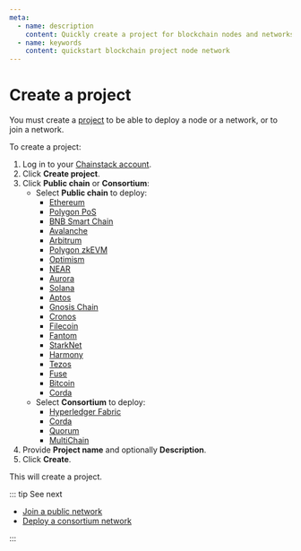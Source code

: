 ```yaml
---
meta:
  - name: description
    content: Quickly create a project for blockchain nodes and networks on the Chainstack managed blockchain services.
  - name: keywords
    content: quickstart blockchain project node network
---
```


# Create a project

You must create a [project](/glossary/project) to be able to deploy a node or a network, or to join a network.

To create a project:

1. Log in to your <a href="https://console.chainstack.com/" target="_blank">Chainstack account</a>.
1. Click **Create project**.
1. Click **Public chain** or **Consortium**:
   * Select **Public chain** to deploy:
     * [Ethereum](/blockchains/ethereum)
     * [Polygon PoS](/blockchains/polygon)
     * [BNB Smart Chain](/blockchains/bsc)
     * [Avalanche](/blockchains/avalanche)
     * [Arbitrum](/blockchains/arbitrum)
     * [Polygon zkEVM](/blockchains/polygon-zkevm)
     * [Optimism](/blockchains/optimism)
     * [NEAR](/blockchains/near)
     * [Aurora](/blockchains/aurora)
     * [Solana](/blockchains/solana)
     * [Aptos](/blockchains/aptos)
     * [Gnosis Chain](/blockchains/gnosis)
     * [Cronos](/blockchains/cronos)
     * [Filecoin](/blockchains/filecoin)
     * [Fantom](/blockchains/fantom)
     * [StarkNet](/blockchains/starknet)
     * [Harmony](/blockchains/harmony)
     * [Tezos](/blockchains/tezos)
     * [Fuse](/blockchains/fuse)
     * [Bitcoin](/blockchains/bitcoin)
     * [Corda](/blockchains/corda)
   * Select **Consortium** to deploy:
     * [Hyperledger Fabric](/blockchains/fabric)
     * [Corda](/blockchains/corda)
     * [Quorum](/blockchains/quorum)
     * [MultiChain](/blockchains/multichain)
1. Provide **Project name** and optionally **Description**.
1. Click **Create**.

This will create a project.

::: tip See next

* [Join a public network](/platform/join-a-public-network)
* [Deploy a consortium network](/platform/deploy-a-consortium-network)

:::
